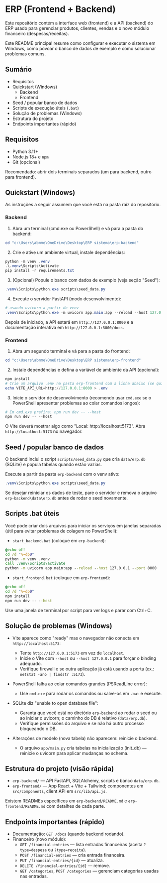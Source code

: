 # ERP (Frontend + Backend)

Este repositório contém a interface web (frontend) e a API (backend) do ERP usado para gerenciar produtos, clientes, vendas e o novo módulo financeiro (despesas/receitas).

Este README principal resume como configurar e executar o sistema em Windows, como povoar o banco de dados de exemplo e como solucionar problemas comuns.

## Sumário

- Requisitos
- Quickstart (Windows)
	- Backend
	- Frontend
- Seed / popular banco de dados
- Scripts de execução úteis (`.bat`)
- Solução de problemas (Windows)
- Estrutura do projeto
- Endpoints importantes (rápido)

## Requisitos

- Python 3.11+
- Node.js 18+ e `npm`
- Git (opcional)

Recomendado: abrir dois terminais separados (um para backend, outro para frontend).

## Quickstart (Windows)

As instruções a seguir assumem que você está na pasta raiz do repositório.

### Backend

1. Abra um terminal (cmd.exe ou PowerShell) e vá para a pasta do backend:

```powershell
cd "c:\Users\abmme\OneDrive\Desktop\ERP sistema\erp-backend"
```

2. Crie e ative um ambiente virtual, instale dependências:

```powershell
python -m venv .venv
.\.venv\Scripts\Activate
pip install -r requirements.txt
```

3. (Opcional) Popule o banco com dados de exemplo (veja seção "Seed"):

```powershell
.venv\Scripts\python.exe scripts\seed_data.py
```

4. Execute o servidor FastAPI (modo desenvolvimento):

```powershell
# usando uvicorn a partir do venv
.venv\Scripts\python.exe -m uvicorn app.main:app --reload --host 127.0.0.1 --port 8000
```

Depois de iniciado, a API estará em `http://127.0.0.1:8000` e a documentação interativa em `http://127.0.0.1:8000/docs`.

### Frontend

1. Abra um segundo terminal e vá para a pasta do frontend:

```powershell
cd "c:\Users\abmme\OneDrive\Desktop\ERP sistema\erp-frontend"
```

2. Instale dependências e defina a variável de ambiente da API (opcional):

```powershell
npm install
# Crie um arquivo .env na pasta erp-frontend com a linha abaixo (se quiser sobrescrever o padrão):
echo VITE_API_URL=http://127.0.0.1:8000 > .env
```

3. Inicie o servidor de desenvolvimento (recomendo usar `cmd.exe` se o PowerShell apresentar problemas ao colar comandos longos):

```powershell
# Em cmd.exe prefira: npm run dev -- --host
npm run dev -- --host
```

O Vite deverá mostrar algo como "Local: http://localhost:5173". Abra `http://localhost:5173` no navegador.

## Seed / popular banco de dados

O backend inclui o script `scripts/seed_data.py` que cria `data/erp.db` (SQLite) e popula tabelas quando estão vazias.

Execute a partir da pasta `erp-backend` com o venv ativo:

```powershell
.venv\Scripts\python.exe scripts\seed_data.py
```

Se desejar reiniciar os dados de teste, pare o servidor e remova o arquivo `erp-backend\data\erp.db` antes de rodar o seed novamente.

## Scripts .bat úteis

Você pode criar dois arquivos para iniciar os serviços em janelas separadas (útil para evitar problemas de colagem no PowerShell):

- `start_backend.bat` (coloque em `erp-backend`):

```bat
@echo off
cd /d "%~dp0"
python -m venv .venv
call .venv\Scripts\activate
python -m uvicorn app.main:app --reload --host 127.0.0.1 --port 8000
```

- `start_frontend.bat` (coloque em `erp-frontend`):

```bat
@echo off
cd /d "%~dp0"
npm install
npm run dev -- --host
```

Use uma janela de terminal por script para ver logs e parar com Ctrl+C.

## Solução de problemas (Windows)

- Vite aparece como "ready" mas o navegador não conecta em `http://localhost:5173`:
	- Tente `http://127.0.0.1:5173` em vez de `localhost`.
	- Inicie o Vite com `--host` ou `--host 127.0.0.1` para forçar o binding adequado.
	- Verifique firewall e se outra aplicação já está usando a porta (ex.: `netstat -ano | findstr :5173`).

- PowerShell falha ao colar comandos grandes (PSReadLine error):
	- Use `cmd.exe` para rodar os comandos ou salve-os em `.bat` e execute.

- SQLite diz "unable to open database file":
	- Garanta que você está no diretório `erp-backend` ao rodar o seed ou ao iniciar o uvicorn; o caminho do DB é relativo (`data/erp.db`).
	- Verifique permissões do arquivo e se não há outro processo bloqueando o DB.

- Alterações de modelo (nova tabela) não aparecem: reinicie o backend.
	- O arquivo `app/main.py` cria tabelas na inicialização (init_db) — reinicie o uvicorn para aplicar mudanças no schema.

## Estrutura do projeto (visão rápida)

- `erp-backend/` — API FastAPI, SQLAlchemy, scripts e banco `data/erp.db`.
- `erp-frontend/` — App React + Vite + Tailwind; componentes em `src/components`, client API em `src/lib/api.js`.

Existem READMEs específicos em `erp-backend/README.md` e `erp-frontend/README.md` com detalhes de cada parte.

## Endpoints importantes (rápido)

- Documentação: `GET /docs` (quando backend rodando).
- Financeiro (novo módulo):
	- `GET /financial-entries` — lista entradas financeiras (aceita `?type=despesa` ou `?type=receita`).
	- `POST /financial-entries` — cria entrada financeira.
	- `PUT /financial-entries/{id}` — atualiza.
	- `DELETE /financial-entries/{id}` — remove.
	- `GET /categories`, `POST /categories` — gerenciam categorias usadas nas entradas.
